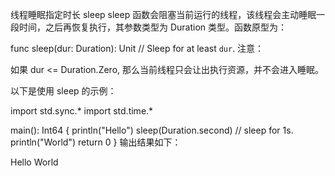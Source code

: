 线程睡眠指定时长 sleep
sleep 函数会阻塞当前运行的线程，该线程会主动睡眠一段时间，之后再恢复执行，其参数类型为 Duration 类型。函数原型为：

func sleep(dur: Duration): Unit // Sleep for at least `dur`.
注意：

如果 dur <= Duration.Zero, 那么当前线程只会让出执行资源，并不会进入睡眠。

以下是使用 sleep 的示例：

import std.sync.*
import std.time.*

main(): Int64 {
    println("Hello")
    sleep(Duration.second)  // sleep for 1s.
    println("World")
    return 0
}
输出结果如下：


Hello
World